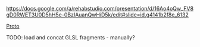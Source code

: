 https://docs.google.com/a/rehabstudio.com/presentation/d/16Ao4oQw_FV8gD0RWET3U0D5hH5e-0BzIAuanQwHiD5k/edit#slide=id.g4141b2f8e_6132

[Proto](https://www.shadertoy.com/view/4dBSDt#)


TODO: load and concat GLSL fragments - manually?

